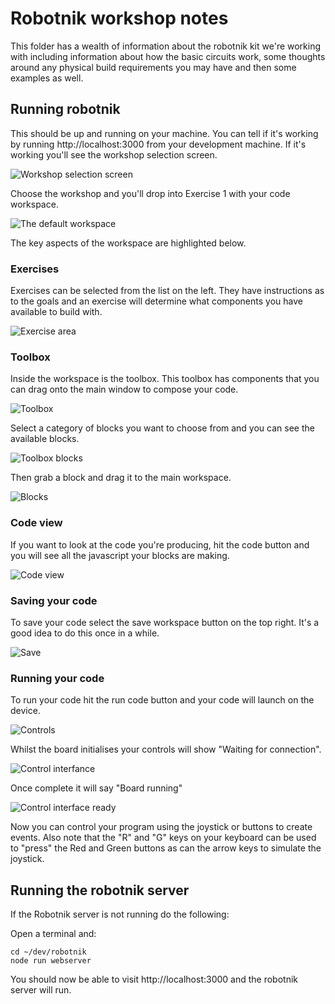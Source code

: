 # Robotnik workshop notes

This folder has a wealth of information about the robotnik kit we're working
with including information about how the basic circuits work, some thoughts
around any physical build requirements you may have and then some examples as
well.

## Running robotnik

This should be up and running on your machine. You can tell if it's working
by running http://localhost:3000 from your development machine. If it's working
you'll see the workshop selection screen.

![Workshop selection screen](./images/workshop-list.png)

Choose the workshop and you'll drop into Exercise 1 with your code workspace.

![The default workspace](./images/workspace.png)

The key aspects of the workspace are highlighted below.

### Exercises

Exercises can be selected from the list on the left. They have instructions
as to the goals and an exercise will determine what components you have
available to build with.

![Exercise area](./images/workspace-exercises.png)

### Toolbox

Inside the workspace is the toolbox. This toolbox has components that you can
drag onto the main window to compose your code.

![Toolbox](./images/workspace-toolbox.png)

Select a category of blocks you want to choose from and you can see the available
blocks.

![Toolbox blocks](./images/workspace-toolbox-blocks.png)

Then grab a block and drag it to the main workspace.

![Blocks](./images/workspace-blocks.png)

### Code view

If you want to look at the code you're producing, hit the code button and you
will see all the javascript your blocks are making.

![Code view](./images/workspace-codeview.png)

### Saving your code

To save your code select the save workspace button on the top right. It's a
good idea to do this once in a while.

![Save](./images/workspace-save.png)

### Running your code

To run your code hit the run code button and your code will launch on the
device.

![Controls](./images/workspace-run.png)

Whilst the board initialises your controls will show "Waiting for connection".

![Control interfance](./images/running-controls.png)

Once complete it will say "Board running"

![Control interface ready](./images/controls-now-running.png)

Now you can control your program using the joystick or buttons to create events.
Also note that the "R" and "G" keys on your keyboard can be used to "press" the
Red and Green buttons as can the arrow keys to simulate the joystick.

## Running the robotnik server

If the Robotnik server is not running do the following:

Open a terminal and:

```
cd ~/dev/robotnik
node run webserver
```

You should now be able to visit http://localhost:3000 and the robotnik server
will run.

